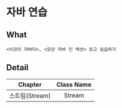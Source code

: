 # 자바 연습

## What
```text
<이것이 자바다>, <모던 자바 인 액션> 읽고 실습하기
```

## Detail
| Chapter | Class Name |
|:----:|:---:|
|스트림(Stream)|Stream|